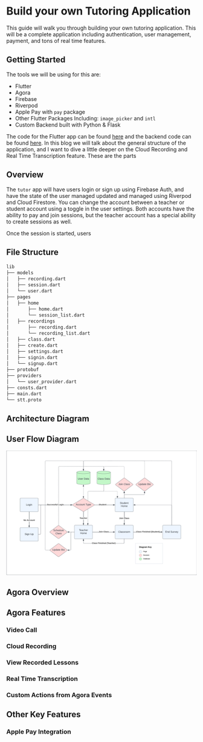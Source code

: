 # Build your own Tutoring Application
This guide will walk you through building your own tutoring application. This will be a complete application including authentication, user management, payment, and tons of real time features.

## Getting Started
The tools we will be using for this are:

* Flutter
* Agora
* Firebase
* Riverpod
* Apple Pay with `pay` package
* Other Flutter Packages Including: `image_picker` and `intl`
* Custom Backend built with Python & Flask

The code for the Flutter app can be found [here](https://github.com/tadaspetra/tutor) and the backend code can be found [here](https://github.com/tadaspetra/agora-server). In this blog we will talk about the general structure of the application, and I want to dive a little deeper on the Cloud Recording and Real Time Transcription feature. These are the parts 

## Overview
The `tutor` app will have users login or sign up using Firebase Auth, and have the state of the user managed updated and managed using Riverpod and Cloud Firestore. You can change the account between a teacher or student account using a toggle in the user settings. Both accounts have the ability to pay and join sessions, but the teacher account has a special ability to create sessions as well. 

Once the session is started, users 

## File Structure
```
lib
├── models
│   ├── recording.dart
│   ├── session.dart
│   └── user.dart
├── pages
│   ├── home
│       ├── home.dart
│       └── session_list.dart
│   ├── recordings
│       ├── recording.dart
│       └── recording_list.dart
│   ├── class.dart
│   ├── create.dart
│   ├── settings.dart
│   ├── signin.dart
│   └── signup.dart
├── protobuf
├── providers
│   └── user_provider.dart
├── consts.dart
├── main.dart
└── stt.proto
```

## Architecture Diagram

## User Flow Diagram
![Structure Diagram](diagram.png)

## Agora Overview

## Agora Features

### Video Call

### Cloud Recording

### View Recorded Lessons

### Real Time Transcription

### Custom Actions from Agora Events

## Other Key Features

### Apple Pay Integration